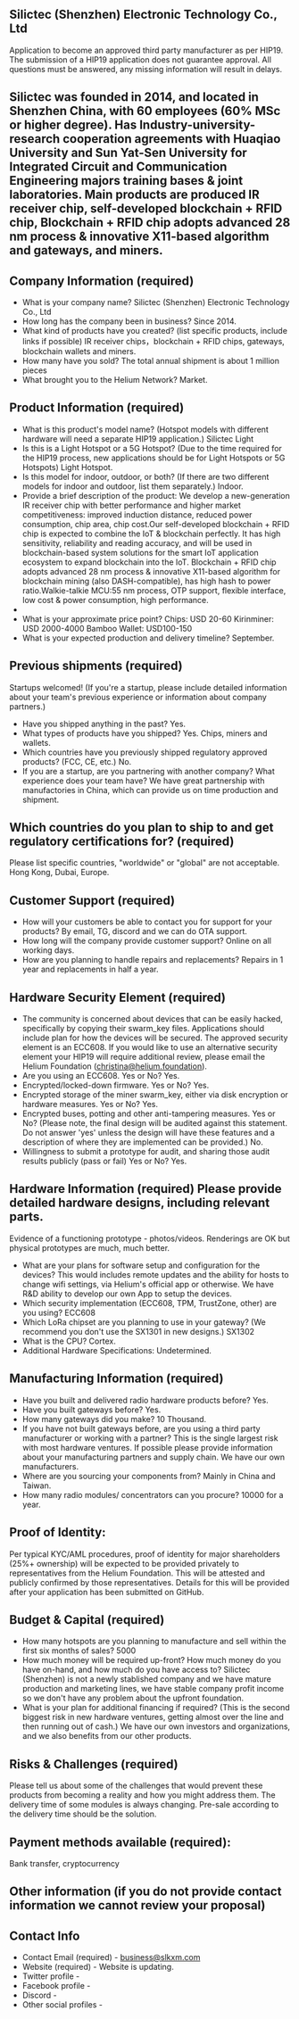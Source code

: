 ﻿## Silictec (Shenzhen) Electronic Technology Co., Ltd

Application to become an approved third party manufacturer as per HIP19. The submission of a HIP19 application does not guarantee approval. All questions must be answered, any missing information will result in delays.
## Silictec was founded in 2014, and located in Shenzhen China, with 60 employees (60% MSc or higher degree). Has Industry-university-research cooperation agreements with Huaqiao University and Sun Yat-Sen University for Integrated Circuit and Communication Engineering majors training bases & joint laboratories. Main products are produced IR receiver chip, self-developed  blockchain + RFID chip, Blockchain + RFID chip adopts advanced 28 nm process & innovative X11-based algorithm and gateways, and miners.

## Company Information (required)
* What is your company name?
Silictec (Shenzhen) Electronic Technology Co., Ltd
* How long has the company been in business? 
Since 2014.
* What kind of products have you created? (list specific products, include links if possible)
IR receiver chips，blockchain + RFID chips, gateways, blockchain wallets and miners.
* How many have you sold? 
The total annual shipment is about 1 million pieces
* What brought you to the Helium Network? 
Market.

## Product Information (required)
* What is this product's model name? (Hotspot models with different hardware will need a separate HIP19 application.)
Silictec Light
* Is this is a Light Hotspot or a 5G Hotspot? (Due to the time required for the HIP19 process, new applications should be for Light Hotspots or 5G Hotspots)
Light Hotspot.
* Is this model for indoor, outdoor, or both? (If there are two different models for indoor and outdoor, list them separately.)
Indoor.
* Provide a brief description of the product:
We develop a new-generation IR receiver chip with better performance and higher market competitiveness: improved induction distance, reduced power consumption, chip area, chip cost.Our self-developed  blockchain + RFID chip is expected to combine the IoT & blockchain perfectly. It has high sensitivity, reliability and reading accuracy, and will be used in blockchain-based system solutions for the smart IoT application ecosystem to expand blockchain into the IoT. Blockchain + RFID chip adopts advanced 28 nm process & innovative X11-based algorithm for blockchain mining (also DASH-compatible), has high hash to power ratio.Walkie-talkie MCU:55 nm process, OTP support, flexible interface, low cost & power consumption, high performance.
* 
* What is your approximate price point? 
Chips: USD 20-60
Kirinminer: USD 2000-4000
Bamboo Wallet: USD100-150
* What is your expected production and delivery timeline? 
September.

## Previous shipments (required)
Startups welcomed! (If you're a startup, please include detailed information about your team's previous experience or information about company partners.)
* Have you shipped anything in the past? 
Yes.
* What types of products have you shipped?
Yes. Chips, miners and wallets.
* Which countries have you previously shipped regulatory approved products? (FCC, CE, etc.) 
No.
* If you are a startup, are you partnering with another company? What experience does your team have?
We have great partnership with manufactories in China, which can provide us on time production and shipment. 

## Which countries do you plan to ship to and get regulatory certifications for? (required) 
Please list specific countries, "worldwide" or "global" are not acceptable.
Hong Kong, Dubai, Europe. 

## Customer Support (required)
* How will your customers be able to contact you for support for your products? 
By email, TG, discord and we can do OTA support.
* How long will the company provide customer support? 
Online on all working days.
* How are you planning to handle repairs and replacements? 
Repairs in 1 year and replacements in half a year.

## Hardware Security Element (required)
* The community is concerned about devices that can be easily hacked, specifically by copying their swarm_key files. Applications should include plan for how the devices will be secured. The approved security element is an ECC608. If you would like to use an alternative security element your HIP19 will require additional review, please email the Helium Foundation (christina@helium.foundation).
* Are you using an ECC608. Yes or No?
Yes.
* Encrypted/locked-down firmware. Yes or No? 
Yes.
* Encrypted storage of the miner swarm_key, either via disk encryption or hardware measures. Yes or No?
Yes.
* Encrypted buses, potting and other anti-tampering measures. Yes or No? (Please note, the final design will be audited against this statement. Do not answer 'yes' unless the design will have these features and a description of where they are implemented can be provided.)
No.
* Willingness to submit a prototype for audit, and sharing those audit results publicly (pass or fail) Yes or No?
Yes.

## Hardware Information (required) Please provide detailed hardware designs, including relevant parts.
Evidence of a functioning prototype - photos/videos. Renderings are OK but physical prototypes are much, much better. 
* What are your plans for software setup and configuration for the devices?
This would includes remote updates and the ability for hosts to change wifi settings, via Helium's official app or otherwise. 
We have R&D ability to develop our own App to setup the devices.
* Which security implementation (ECC608, TPM, TrustZone, other) are you using? 
ECC608
* Which LoRa chipset are you planning to use in your gateway? (We recommend you don't use the SX1301 in new designs.) 
SX1302
* What is the CPU?
Cortex.
* Additional Hardware Specifications: 
Undetermined.

## Manufacturing Information (required)
* Have you built and delivered radio hardware products before?
Yes.
* Have you built gateways before? 
Yes.
* How many gateways did you make? 
10 Thousand.
* If you have not built gateways before, are you using a third party manufacturer or working with a partner? This is the single largest risk with most hardware ventures. If possible please provide information about your manufacturing partners and supply chain.
We have our own manufacturers.
* Where are you sourcing your components from? 
Mainly in China and Taiwan.
* How many radio modules/ concentrators can you procure? 
10000 for a year.

## Proof of Identity:
Per typical KYC/AML procedures, proof of identity for major shareholders (25%+ ownership) will be expected to be provided privately to representatives from the Helium Foundation. This will be attested and publicly confirmed by those representatives. Details for this will be provided after your application has been submitted on GitHub. 

## Budget & Capital (required)
* How many hotspots are you planning to manufacture and sell within the first six months of sales? 
5000
* How much money will be required up-front? How much money do you have on-hand, and how much do you have access to? 
Silictec (Shenzhen) is not a newly stablished company and we have mature production and marketing lines, we have stable company profit income so we don't have any problem about the upfront foundation.
* What is your plan for additional financing if required? (This is the second biggest risk in new hardware ventures, getting almost over the line and then running out of cash.) 
We have our own investors and organizations, and we also benefits from our other products.

## Risks & Challenges (required)
Please tell us about some of the challenges that would prevent these products from becoming a reality and how you might address them.
The delivery time of some modules is always changing. Pre-sale according to the delivery time should be the solution.

## Payment methods available (required):
Bank transfer, cryptocurrency

## Other information (if you do not provide contact information we cannot review your proposal)
## Contact Info 
* Contact Email (required) - business@slkxm.com
* Website (required) - Website is updating.
* Twitter profile -
* Facebook profile -
* Discord - 
* Other social profiles -

